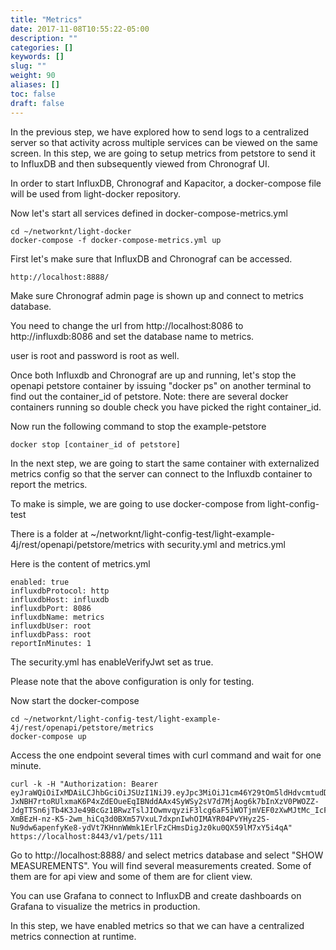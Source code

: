 ```yaml
---
title: "Metrics"
date: 2017-11-08T10:55:22-05:00
description: ""
categories: []
keywords: []
slug: ""
weight: 90
aliases: []
toc: false
draft: false
---
```


In the previous step, we have explored how to send logs to a centralized server so
that activity across multiple services can be viewed on the same screen. In this
step, we are going to setup metrics from petstore to send it to InfluxDB and then
subsequently viewed from Chronograf UI.

In order to start InfluxDB, Chronograf and Kapacitor, a docker-compose file will be 
used from light-docker repository. 

Now let's start all services defined in docker-compose-metrics.yml

```
cd ~/networknt/light-docker
docker-compose -f docker-compose-metrics.yml up
```

First let's make sure that InfluxDB and Chronograf can be accessed.

```
http://localhost:8888/
```

Make sure Chronograf admin page is shown up and connect to metrics database.

You need to change the url from http://localhost:8086 to http://influxdb:8086 and
set the database name to metrics. 

user is root and password is root as well. 

Once both Influxdb and Chronograf are up and running, let's stop the openapi petstore
container by issuing "docker ps" on another terminal to find out the container_id of
petstore. Note: there are several docker containers running so double check you have 
picked the right container_id.

Now run the following command to stop the example-petstore

```
docker stop [container_id of petstore]
```

In the next step, we are going to start the same container with externalized metrics
config so that the server can connect to the Influxdb container to report the metrics.

To make is simple, we are going to use docker-compose from light-config-test 

There is a folder at ~/networknt/light-config-test/light-example-4j/rest/openapi/petstore/metrics
with security.yml and metrics.yml

Here is the content of metrics.yml

```
enabled: true
influxdbProtocol: http
influxdbHost: influxdb
influxdbPort: 8086
influxdbName: metrics
influxdbUser: root
influxdbPass: root
reportInMinutes: 1
```

The security.yml has enableVerifyJwt set as true. 

Please note that the above configuration is only for testing. 

Now start the docker-compose 

```
cd ~/networknt/light-config-test/light-example-4j/rest/openapi/petstore/metrics
docker-compose up
```
Access the one endpoint several times with curl command and wait for one minute.

```
curl -k -H "Authorization: Bearer eyJraWQiOiIxMDAiLCJhbGciOiJSUzI1NiJ9.eyJpc3MiOiJ1cm46Y29tOm5ldHdvcmtudDpvYXV0aDI6djEiLCJhdWQiOiJ1cm46Y29tLm5ldHdvcmtudCIsImV4cCI6MTc5NDg3MzA1MiwianRpIjoiSjFKdmR1bFFRMUF6cjhTNlJueHEwQSIsImlhdCI6MTQ3OTUxMzA1MiwibmJmIjoxNDc5NTEyOTMyLCJ2ZXJzaW9uIjoiMS4wIiwidXNlcl9pZCI6InN0ZXZlIiwidXNlcl90eXBlIjoiRU1QTE9ZRUUiLCJjbGllbnRfaWQiOiJmN2Q0MjM0OC1jNjQ3LTRlZmItYTUyZC00YzU3ODc0MjFlNzIiLCJzY29wZSI6WyJ3cml0ZTpwZXRzIiwicmVhZDpwZXRzIl19.gUcM-JxNBH7rtoRUlxmaK6P4xZdEOueEqIBNddAAx4SyWSy2sV7d7MjAog6k7bInXzV0PWOZZ-JdgTTSn6jTb4K3Je49BcGz1BRwzTslJIOwmvqyziF3lcg6aF5iWOTjmVEF0zXwMJtMc_IcF9FAA8iQi2s5l0DYgkMrjkQ3fBhWnopgfkzjbCuZU2mHDSQ6DJmomWpnE9hDxBp_lGjsQ73HWNNKN-XmBEzH-nz-K5-2wm_hiCq3d0BXm57VxuL7dxpnIwhOIMAYR04PvYHyz2S-Nu9dw6apenfyKe8-ydVt7KHnnWWmk1ErlFzCHmsDigJz0ku0QX59lM7xY5i4qA" https://localhost:8443/v1/pets/111
```

Go to http://localhost:8888/ and select metrics database and select "SHOW MEASUREMENTS". 
You will find several measurements created. Some of them are for api view and some of them
are for client view. 

You can use Grafana to connect to InfluxDB and create dashboards on Grafana to visualize
the metrics in production. 

In this step, we have enabled metrics so that we can have a centralized metrics connection
at runtime. 


